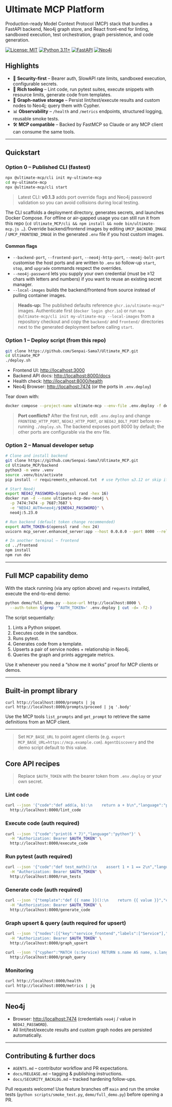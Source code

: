 # Ultimate MCP Platform

Production-ready Model Context Protocol (MCP) stack that bundles a FastAPI backend, Neo4j graph store, and React front-end for linting, sandboxed execution, test orchestration, graph persistence, and code generation.

[![License: MIT](https://img.shields.io/badge/License-MIT-yellow.svg)](https://opensource.org/licenses/MIT)
[![Python 3.11+](https://img.shields.io/badge/python-3.11+-blue.svg)](https://www.python.org/downloads/)
[![FastAPI](https://img.shields.io/badge/FastAPI-0.111.0-009688.svg)](https://fastapi.tiangolo.com)
[![Neo4j](https://img.shields.io/badge/Neo4j-5.23-008CC1.svg)](https://neo4j.com)

## Highlights

- 🔐 **Security-first** – Bearer auth, SlowAPI rate limits, sandboxed execution, configurable secrets.
- 🧪 **Rich tooling** – Lint code, run pytest suites, execute snippets with resource limits, generate code from templates.
- 🧠 **Graph-native storage** – Persist lint/test/execute results and custom nodes to Neo4j; query them with Cypher.
- 📊 **Observability** – `/health` and `/metrics` endpoints, structured logging, reusable smoke tests.
- 🛠️ **MCP compatible** – Backed by FastMCP so Claude or any MCP client can consume the same tools.

---

## Quickstart

### Option 0 – Published CLI (fastest)

```bash
npx @ultimate-mcp/cli init my-ultimate-mcp
cd my-ultimate-mcp
npx @ultimate-mcp/cli start
```

> Latest CLI: **v0.1.3** adds port override flags and Neo4j password validation so you can avoid collisions during local testing.

The CLI scaffolds a deployment directory, generates secrets, and launches Docker Compose. For offline or air-gapped usage you can still run it from this repo (`cd Ultimate_MCP/cli && npm install && node bin/ultimate-mcp.js …`). Override backend/frontend images by editing `UMCP_BACKEND_IMAGE` / `UMCP_FRONTEND_IMAGE` in the generated `.env` file if you host custom images.

#### Common flags

- `--backend-port`, `--frontend-port`, `--neo4j-http-port`, `--neo4j-bolt-port` customise the host ports and are written to `.env` so follow-up `start`, `stop`, and `upgrade` commands respect the overrides.
- `--neo4j-password` lets you supply your own credential (must be ≥12 chars with letters and numbers) if you want to reuse an existing secret manager.
- `--local-images` builds the backend/frontend from source instead of pulling container images.

> **Heads-up:** The published defaults reference `ghcr.io/ultimate-mcp/*` images. Authenticate first (`docker login ghcr.io`) or run `npx @ultimate-mcp/cli init my-ultimate-mcp --local-images` from a repository checkout and copy the `backend/` and `frontend/` directories next to the generated deployment before calling `start`.

### Option 1 – Deploy script (from this repo)

```bash
git clone https://github.com/Senpai-Sama7/Ultimate_MCP.git
cd Ultimate_MCP
./deploy.sh
```

- Frontend UI: <http://localhost:3000>
- Backend API docs: <http://localhost:8000/docs>
- Health check: <http://localhost:8000/health>
- Neo4j Browser: <http://localhost:7474> (or the ports in `.env.deploy`)

Tear down with:

```bash
docker compose --project-name ultimate-mcp --env-file .env.deploy -f deployment/docker-compose.yml down
```

> **Port conflicts?** After the first run, edit `.env.deploy` and change `FRONTEND_HTTP_PORT`, `NEO4J_HTTP_PORT`, or `NEO4J_BOLT_PORT` before re-running `./deploy.sh`. The backend exposes port 8000 by default; the other ports are configurable via the env file.

### Option 2 – Manual developer setup

```bash
# Clone and install backend
git clone https://github.com/Senpai-Sama7/Ultimate_MCP.git
cd Ultimate_MCP/backend
python3 -m venv .venv
source .venv/bin/activate
pip install -r requirements_enhanced.txt  # use Python ≤3.12 or skip if asyncpg build fails

# Start Neo4j
export NEO4J_PASSWORD=$(openssl rand -hex 16)
docker run -d --name ultimate-mcp-dev-neo4j \
  -p 7474:7474 -p 7687:7687 \
  -e "NEO4J_AUTH=neo4j/${NEO4J_PASSWORD}" \
  neo4j:5.23.0

# Run backend (default token change recommended)
export AUTH_TOKEN=$(openssl rand -hex 24)
uvicorn mcp_server.enhanced_server:app --host 0.0.0.0 --port 8000 --reload

# In another terminal – frontend
cd ../frontend
npm install
npm run dev
```

---

## Full MCP capability demo

With the stack running (via any option above) and `requests` installed, execute the end-to-end demo:

```bash
python demo/full_demo.py --base-url http://localhost:8000 \
  --auth-token $(grep '^AUTH_TOKEN=' .env.deploy | cut -d= -f2-)
```

The script sequentially:
1. Lints a Python snippet.
2. Executes code in the sandbox.
3. Runs pytest.
4. Generates code from a template.
5. Upserts a pair of service nodes + relationship in Neo4j.
6. Queries the graph and prints aggregate metrics.

Use it whenever you need a “show me it works” proof for MCP clients or demos.

---

## Built-in prompt library

```
curl http://localhost:8000/prompts | jq
curl http://localhost:8000/prompts/proceed | jq '.body'
```

Use the MCP tools `list_prompts` and `get_prompt` to retrieve the same definitions from an MCP client.

---

> Set `MCP_BASE_URL` to point agent clients (e.g. `export MCP_BASE_URL=https://mcp.example.com`). `AgentDiscovery` and the demo script default to this value.

## Core API recipes

> Replace `$AUTH_TOKEN` with the bearer token from `.env.deploy` or your own secret.

### Lint code
```bash
curl --json '{"code":"def add(a, b):\n    return a + b\n","language":"python"}' \
  http://localhost:8000/lint_code
```

### Execute code (auth required)
```bash
curl --json '{"code":"print(6 * 7)","language":"python"}' \
  -H "Authorization: Bearer $AUTH_TOKEN" \
  http://localhost:8000/execute_code
```

### Run pytest (auth required)
```bash
curl --json '{"code":"def test_math():\n    assert 1 + 1 == 2\n","language":"python"}' \
  -H "Authorization: Bearer $AUTH_TOKEN" \
  http://localhost:8000/run_tests
```

### Generate code (auth required)
```bash
curl --json '{"template":"def {{ name }}():\n    return {{ value }}","context":{"name":"answer","value":42}}' \
  -H "Authorization: Bearer $AUTH_TOKEN" \
  http://localhost:8000/generate_code
```

### Graph upsert & query (auth required for upsert)
```bash
curl --json '{"nodes":[{"key":"service_frontend","labels":["Service"],"properties":{"name":"frontend","language":"typescript"}},{"key":"service_backend","labels":["Service"],"properties":{"name":"backend","language":"python"}}],"relationships":[{"start":"service_frontend","end":"service_backend","type":"CALLS","properties":{"latency_ms":120}}]}' \
  -H "Authorization: Bearer $AUTH_TOKEN" \
  http://localhost:8000/graph_upsert

curl --json '{"cypher":"MATCH (s:Service) RETURN s.name AS name, s.language AS language","parameters":{}}' \
  http://localhost:8000/graph_query
```

### Monitoring
```bash
curl http://localhost:8000/health
curl http://localhost:8000/metrics | jq
```

---

## Neo4j

- Browser: <http://localhost:7474> (credentials `neo4j` / value in `NEO4J_PASSWORD`).
- All lint/test/execute results and custom graph nodes are persisted automatically.

---

## Contributing & further docs

- `AGENTS.md` – contributor workflow and PR expectations.
- `docs/RELEASE.md` – tagging & publishing instructions.
- `docs/SECURITY_BACKLOG.md` – tracked hardening follow-ups.

Pull requests welcome! Use feature branches off `main` and run the smoke tests (`python scripts/smoke_test.py`, `demo/full_demo.py`) before opening a PR.
